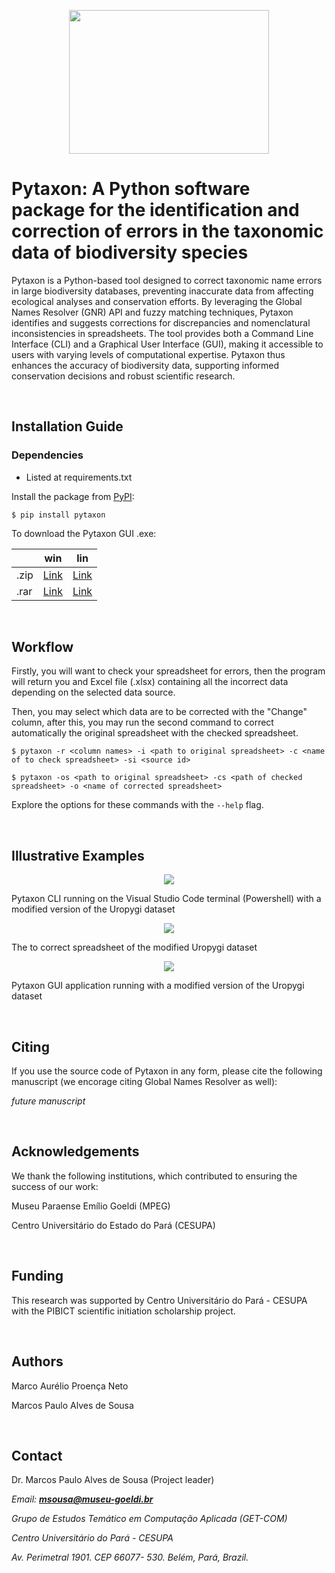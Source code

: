 <p align="center"><img src="./pytaxon/pytaxon_logo.png" width="320" height="230"></p>

# Pytaxon: A Python software package for the identification and correction of errors in the taxonomic data of biodiversity species

Pytaxon is a Python-based tool designed to correct taxonomic name errors in large biodiversity databases, preventing inaccurate data from affecting ecological analyses and conservation efforts. By leveraging the Global Names Resolver (GNR) API and fuzzy matching techniques, Pytaxon identifies and suggests corrections for discrepancies and nomenclatural inconsistencies in spreadsheets. The tool provides both a Command Line Interface (CLI) and a Graphical User Interface (GUI), making it accessible to users with varying levels of computational expertise. Pytaxon thus enhances the accuracy of biodiversity data, supporting informed conservation decisions and robust scientific research.

<br>

## Installation Guide
### Dependencies
* Listed at requirements.txt

Install the package from [PyPI](https://pypi.org/project/pytaxon/):
```
$ pip install pytaxon
```
To download the Pytaxon GUI .exe: 

|      | win                                                          | lin                                                          |
| ---- | ------------------------------------------------------------ | ------------------------------------------------------------ |
| .zip | [Link](https://drive.google.com/file/d/1iBMTVAKbo_06jj6vAG30D01a-HThPzgc/view?usp=drive_link) | [Link](https://drive.google.com/file/d/1m-Jh1CIADKo0OAKUkFiMzj3cehlyShz5/view?usp=drive_link) |
| .rar | [Link](https://drive.google.com/file/d/1eTyPHLXGj11VH8MC0MMY8L8UH3aOcT16/view?usp=drive_link) | [Link](https://drive.google.com/file/d/1U1CxFBCMslfHMCgo52uZPVlwAShceqjh/view?usp=drive_link) |

<br>

## Workflow
Firstly, you will want to check your spreadsheet for errors, then the program will return you and Excel file (.xlsx) containing all the incorrect data depending on the selected data source.

Then, you may select which data are to be corrected with the "Change" column, after this, you may run the  second command to correct automatically the original spreadsheet with the checked spreadsheet.

```
$ pytaxon -r <column names> -i <path to original spreadsheet> -c <name of to check spreadsheet> -si <source id>

$ pytaxon -os <path to original spreadsheet> -cs <path of checked spreadsheet> -o <name of corrected spreadsheet>
```
Explore the options for these commands with the `--help` flag.

<br>

## Illustrative Examples

<p align="center"><img src="./assets/image1.png"></p>

Pytaxon CLI running on the Visual Studio Code terminal (Powershell) with a modified version of the Uropygi dataset

<p align="center"><img src="./assets/image2.png"></p>

The to correct spreadsheet of the modified Uropygi dataset

<p align="center"><img src="./assets/image3.png"></p>

Pytaxon GUI application running with a modified version of the Uropygi dataset

<br>

## Citing

If you use the source code of Pytaxon in any form, please cite the following manuscript (we encorage citing Global Names Resolver as well):

_future manuscript_

<br>

## Acknowledgements

We thank the following institutions, which contributed to ensuring the success of our work:

Museu Paraense Emílio Goeldi (MPEG)

Centro Universitário do Estado do Pará (CESUPA)

<br>

## Funding

This research was supported  by Centro Universitário do Pará - CESUPA with the PIBICT scientific initiation scholarship project.

<br>

## Authors

Marco Aurélio Proença Neto

Marcos Paulo Alves de Sousa

<br>

## Contact

Dr. Marcos Paulo Alves de Sousa (Project leader)

_Email: **msousa@museu-goeldi.br**_

_Grupo de Estudos Temático em Computação Aplicada (GET-COM)_

_Centro Universitário do Pará - CESUPA_

_Av. Perimetral 1901. CEP 66077- 530. Belém, Pará, Brazil._
